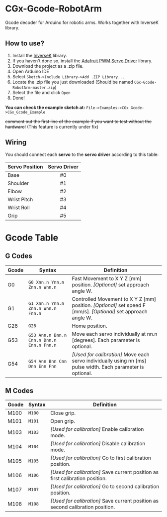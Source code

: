 # CGx-Gcode-RobotArm
Gcode decoder for Arduino for robotic arms. Works together with InverseK library.

## How to use?
1. Install the [InverseK](https://github.com/cgxeiji/CGx-InverseK) library. 
1. If you haven't done so, install the [Adafruit PWM Servo Driver](https://github.com/adafruit/Adafruit-PWM-Servo-Driver-Library) library.
1. Download the project as a .zip file.
1. Open Arduino IDE
1. Select `Sketch->Include Library->Add .ZIP Library...`
1. Locate the .zip file you just downloaded (Should be named `CGx-Gcode-RobotArm-master.zip`)
1. Select the file and click `Open`
1. Done!


**You can check the example sketch at:**
`File->Examples->CGx Gcode->CGx_Gcode_Example`

~~comment out the first line of the example if you want to test without the hardware!~~ (This feature is currently under fix)

## Wiring
You should connect each **servo** to the **servo driver** according to this table:

Servo Position | Servo Driver
-------------- | :----------: 
Base | #0
Shoulder | #1
Elbow | #2
Wrist Pitch | #3
Wrist Roll | #4
Grip | #5

# Gcode Table
## G Codes
Gcode | Syntax | Definition
----- | ------ | ----------
G0 | `G0 Xnn.n Ynn.n Znn.n Wnn.n` | Fast Movement to X Y Z [mm] position. *[Optional]* set approach angle W.
G1 | `G1 Xnn.n Ynn.n Znn.n Wnn.n Fnn.n` | Controlled Movement to X Y Z [mm] position. *[Optional]* set speed F [mm/s]. *[Optional]* set approach angle W.
G28 | `G28` | Home position.
G53 | `G53 Ann.n Bnn.n Cnn.n Dnn.n Enn.n Fnn.n` | Move each servo individually at nn.n [degrees]. Each parameter is optional.
G54 | `G54 Ann Bnn Cnn Dnn Enn Fnn` | *[Used for calibration]* Move each servo individually using nn [ms] pulse width. Each parameter is optional.

## M Codes
Gcode | Syntax | Definition
----- | ------ | ----------
M100 | `M100` | Close grip.
M101 | `M101` | Open grip.
M103 | `M103` | *[Used for calibration]* Enable calibration mode.
M104 | `M104` | *[Used for calibration]* Disable calibration mode.
M105 | `M105` | *[Used for calibration]* Go to first calibration position.
M106 | `M106` | *[Used for calibration]* Save current position as first calibration position.
M107 | `M107` | *[Used for calibration]* Go to second calibration position.
M108 | `M108` | *[Used for calibration]* Save current position as second calibration position.
